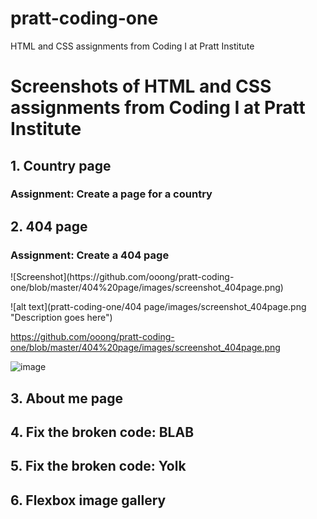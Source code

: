 # pratt-coding-one
HTML and CSS assignments from Coding I at Pratt Institute 

<h1>Screenshots of HTML and CSS assignments from Coding I at Pratt Institute</h1>

<h2>1. Country page</h2>
<h3>Assignment: Create a page for a country</h3>


<h2>2. 404 page</h2>
<h3>Assignment: Create a 404 page</h3>
![Screenshot](https://github.com/ooong/pratt-coding-one/blob/master/404%20page/images/screenshot_404page.png)

![alt text](pratt-coding-one/404 page/images/screenshot_404page.png "Description goes here")



https://github.com/ooong/pratt-coding-one/blob/master/404%20page/images/screenshot_404page.png


![image](https://static.pexels.com/photos/132715/pexels-photo-132715.jpeg)

<h2>3. About me page</h2>
<h3></h3>



<h2>4. Fix the broken code: BLAB</h2>
<h3></h3>




<h2>5. Fix the broken code: Yolk</h2>
<h3></h3>




<h2>6. Flexbox image gallery</h2>
<h3></h3>
